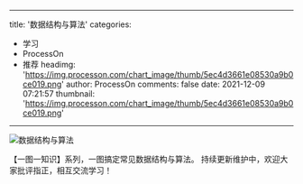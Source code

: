 
---
title: '数据结构与算法'
categories: 
 - 学习
 - ProcessOn
 - 推荐
headimg: 'https://img.processon.com/chart_image/thumb/5ec4d3661e08530a9b0ce019.png'
author: ProcessOn
comments: false
date: 2021-12-09 07:21:57
thumbnail: 'https://img.processon.com/chart_image/thumb/5ec4d3661e08530a9b0ce019.png'
---

<div>   
<img class="thumb" alt="数据结构与算法" src="https://img.processon.com/chart_image/thumb/5ec4d3661e08530a9b0ce019.png" referrerpolicy="no-referrer">
<p>【一图一知识】系列，一图搞定常见数据结构与算法。
持续更新维护中，欢迎大家批评指正，相互交流学习！</p>  
</div>
            